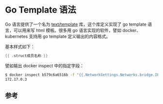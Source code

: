 <!-- toc -->
# Go Template 语法

Go 语言提供了一个名为 [text/template][1] 库，这个库定义实现了 go template 语言，可以用来写 html 模板。很多用 go 语言实现的软件，譬如 docker、kubernetes 支持用 go template 定义输出的内容格式。

基本样式如下：

```go
{{ .struct成员名称 }}
```

譬如输出 docker inspect 中的指定字段：

```sh
$ docker inspect b579c6a6516b -f "{{.NetworkSettings.Networks.bridge.IPAddress}}"
172.17.0.3
```

## 参考

[1]: https://golang.org/pkg/text/template/ "Golang: Package template"
